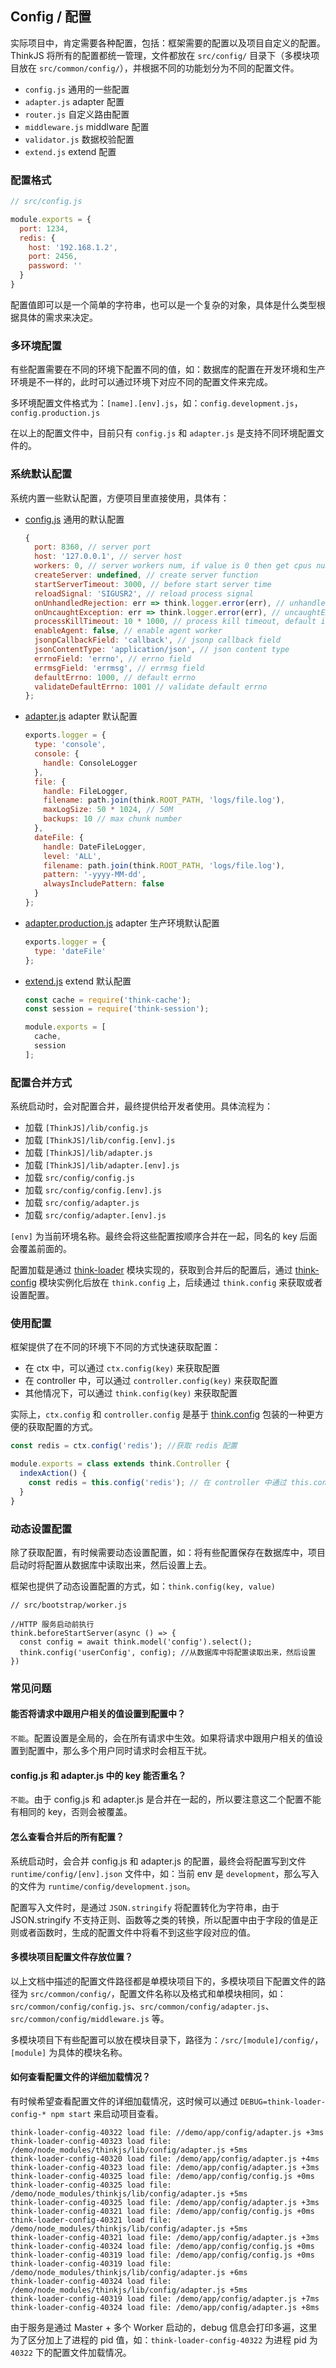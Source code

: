## Config / 配置

实际项目中，肯定需要各种配置，包括：框架需要的配置以及项目自定义的配置。ThinkJS 将所有的配置都统一管理，文件都放在 `src/config/` 目录下（多模块项目放在 `src/common/config/`），并根据不同的功能划分为不同的配置文件。

* `config.js` 通用的一些配置
* `adapter.js` adapter 配置
* `router.js` 自定义路由配置
* `middleware.js` middlware 配置
* `validator.js` 数据校验配置
* `extend.js` extend 配置

### 配置格式


```js
// src/config.js

module.exports = {
  port: 1234,
  redis: {
    host: '192.168.1.2',
    port: 2456,
    password: ''
  }
}
```

配置值即可以是一个简单的字符串，也可以是一个复杂的对象，具体是什么类型根据具体的需求来决定。

### 多环境配置

有些配置需要在不同的环境下配置不同的值，如：数据库的配置在开发环境和生产环境是不一样的，此时可以通过环境下对应不同的配置文件来完成。

多环境配置文件格式为：`[name].[env].js`，如：`config.development.js`，`config.production.js`

在以上的配置文件中，目前只有 `config.js` 和 `adapter.js` 是支持不同环境配置文件的。

### 系统默认配置

系统内置一些默认配置，方便项目里直接使用，具体有：

* [config.js](https://github.com/thinkjs/thinkjs/blob/3.0/lib/config/config.js) 通用的默认配置

  ```js
  {
    port: 8360, // server port
    host: '127.0.0.1', // server host
    workers: 0, // server workers num, if value is 0 then get cpus num
    createServer: undefined, // create server function
    startServerTimeout: 3000, // before start server time
    reloadSignal: 'SIGUSR2', // reload process signal
    onUnhandledRejection: err => think.logger.error(err), // unhandledRejection handle
    onUncaughtException: err => think.logger.error(err), // uncaughtException handle
    processKillTimeout: 10 * 1000, // process kill timeout, default is 10s
    enableAgent: false, // enable agent worker
    jsonpCallbackField: 'callback', // jsonp callback field
    jsonContentType: 'application/json', // json content type
    errnoField: 'errno', // errno field
    errmsgField: 'errmsg', // errmsg field
    defaultErrno: 1000, // default errno
    validateDefaultErrno: 1001 // validate default errno
  };
  ```
* [adapter.js](https://github.com/thinkjs/thinkjs/blob/3.0/lib/config/adapter.js) adapter 默认配置

  ```js
  exports.logger = {
    type: 'console',
    console: {
      handle: ConsoleLogger
    },
    file: {
      handle: FileLogger,
      filename: path.join(think.ROOT_PATH, 'logs/file.log'),
      maxLogSize: 50 * 1024, // 50M
      backups: 10 // max chunk number
    },
    dateFile: {
      handle: DateFileLogger,
      level: 'ALL',
      filename: path.join(think.ROOT_PATH, 'logs/file.log'),
      pattern: '-yyyy-MM-dd',
      alwaysIncludePattern: false
    }
  };
  ```
* [adapter.production.js](https://github.com/thinkjs/thinkjs/blob/3.0/lib/config/adapter.production.js) adapter 生产环境默认配置
  ```js
  exports.logger = {
    type: 'dateFile'
  };
  ```
* [extend.js](https://github.com/thinkjs/thinkjs/blob/3.0/lib/config/extend.js) extend 默认配置
  ```js
  const cache = require('think-cache');
  const session = require('think-session');

  module.exports = [
    cache,
    session
  ];
  ```

### 配置合并方式

系统启动时，会对配置合并，最终提供给开发者使用。具体流程为：

* 加载 `[ThinkJS]/lib/config.js`
* 加载 `[ThinkJS]/lib/config.[env].js`
* 加载 `[ThinkJS]/lib/adapter.js`
* 加载 `[ThinkJS]/lib/adapter.[env].js`
* 加载 `src/config/config.js`
* 加载 `src/config/config.[env].js`
* 加载 `src/config/adapter.js`
* 加载 `src/config/adapter.[env].js`

`[env]` 为当前环境名称。最终会将这些配置按顺序合并在一起，同名的 key 后面会覆盖前面的。

配置加载是通过 [think-loader](https://github.com/thinkjs/think-loader/) 模块实现的，获取到合并后的配置后，通过 [think-config](https://github.com/thinkjs/think-config/) 模块实例化后放在 `think.config` 上，后续通过 `think.config` 来获取或者设置配置。

### 使用配置

框架提供了在不同的环境下不同的方式快速获取配置：

* 在 ctx 中，可以通过 `ctx.config(key)` 来获取配置
* 在 controller 中，可以通过 `controller.config(key)` 来获取配置
* 其他情况下，可以通过 `think.config(key)` 来获取配置

实际上，`ctx.config` 和 `controller.config` 是基于 [think.config](/doc/3.0/think.html#toc-929) 包装的一种更方便的获取配置的方式。

```js
const redis = ctx.config('redis'); //获取 redis 配置
```

```js
module.exports = class extends think.Controller {
  indexAction() {
    const redis = this.config('redis'); // 在 controller 中通过 this.config 获取配置
  }
}
```

### 动态设置配置

除了获取配置，有时候需要动态设置配置，如：将有些配置保存在数据库中，项目启动时将配置从数据库中读取出来，然后设置上去。

框架也提供了动态设置配置的方式，如：`think.config(key, value)`

```
// src/bootstrap/worker.js

//HTTP 服务启动前执行
think.beforeStartServer(async () => {
  const config = await think.model('config').select();
  think.config('userConfig', config); //从数据库中将配置读取出来，然后设置
})
```

### 常见问题

#### 能否将请求中跟用户相关的值设置到配置中？

`不能`。配置设置是全局的，会在所有请求中生效。如果将请求中跟用户相关的值设置到配置中，那么多个用户同时请求时会相互干扰。

#### config.js 和 adapter.js 中的 key 能否重名？

`不能`。由于 config.js 和 adapter.js 是合并在一起的，所以要注意这二个配置不能有相同的 key，否则会被覆盖。

#### 怎么查看合并后的所有配置？

系统启动时，会合并 config.js 和 adapter.js 的配置，最终会将配置写到文件 `runtime/config/[env].json` 文件中，如：当前 env 是 `development`，那么写入的文件为 `runtime/config/development.json`。

配置写入文件时，是通过 `JSON.stringify` 将配置转化为字符串，由于 JSON.stringify 不支持正则、函数等之类的转换，所以配置中由于字段的值是正则或者函数时，生成的配置文件中将看不到这些字段对应的值。


#### 多模块项目配置文件存放位置？

以上文档中描述的配置文件路径都是单模块项目下的，多模块项目下配置文件的路径为 `src/common/config/`，配置文件名称以及格式和单模块相同，如：`src/common/config/config.js`、`src/common/config/adapter.js`、`src/common/config/middleware.js` 等。

多模块项目下有些配置可以放在模块目录下，路径为：`/src/[module]/config/`，`[module]` 为具体的模块名称。

#### 如何查看配置文件的详细加载情况？

有时候希望查看配置文件的详细加载情况，这时候可以通过 `DEBUG=think-loader-config-* npm start` 来启动项目查看。

```text
think-loader-config-40322 load file: //demo/app/config/adapter.js +3ms
think-loader-config-40323 load file: /demo/node_modules/thinkjs/lib/config/adapter.js +5ms
think-loader-config-40320 load file: /demo/app/config/adapter.js +4ms
think-loader-config-40323 load file: /demo/app/config/adapter.js +3ms
think-loader-config-40325 load file: /demo/app/config/config.js +0ms
think-loader-config-40325 load file: /demo/node_modules/thinkjs/lib/config/adapter.js +5ms
think-loader-config-40325 load file: /demo/app/config/adapter.js +3ms
think-loader-config-40321 load file: /demo/app/config/config.js +0ms
think-loader-config-40321 load file: /demo/node_modules/thinkjs/lib/config/adapter.js +5ms
think-loader-config-40321 load file: /demo/app/config/adapter.js +3ms
think-loader-config-40324 load file: /demo/app/config/config.js +0ms
think-loader-config-40319 load file: /demo/app/config/config.js +0ms
think-loader-config-40319 load file: /demo/node_modules/thinkjs/lib/config/adapter.js +6ms
think-loader-config-40324 load file: /demo/node_modules/thinkjs/lib/config/adapter.js +5ms
think-loader-config-40319 load file: /demo/app/config/adapter.js +7ms
think-loader-config-40324 load file: /demo/app/config/adapter.js +8ms
```
由于服务是通过 Master + 多个 Worker 启动的，debug 信息会打印多遍，这里为了区分加上了进程的 pid 值，如：`think-loader-config-40322` 为进程 pid 为 `40322` 下的配置文件加载情况。
